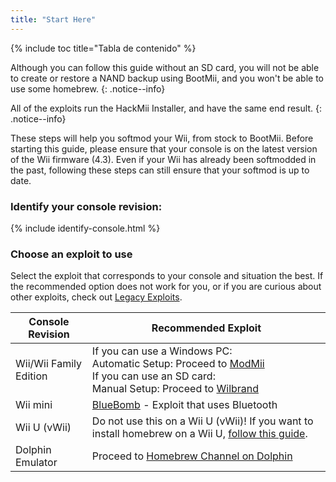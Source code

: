 ```yaml
---
title: "Start Here"
---
```


{% include toc title="Tabla de contenido" %}

Although you can follow this guide without an SD card, you will not be able to create or restore a NAND backup using BootMii, and you won't be able to use some homebrew.
{: .notice--info}

All of the exploits run the HackMii Installer, and have the same end result.
{: .notice--info}

These steps will help you softmod your Wii, from stock to BootMii. Before starting this guide, please ensure that your console is on the latest version of the Wii firmware (4.3). Even if your Wii has already been softmodded in the past, following these steps can still ensure that your softmod is up to date.

### Identify your console revision:

{% include identify-console.html %}<br>

### Choose an exploit to use

Select the exploit that corresponds to your console and situation the best. If the recommended option does not work for you, or if you are curious about other exploits, check out [Legacy Exploits](legacy-exploits).

| Console Revision       | Recommended Exploit                                                                                                                                                              |
| ---------------------- | -------------------------------------------------------------------------------------------------------------------------------------------------------------------------------- |
| Wii/Wii Family Edition | If you can use a Windows PC:<br> Automatic Setup: Proceed to [ModMii](modmii)<br> If you can use an SD card:<br> Manual Setup: Proceed to [Wilbrand](wilbrand) |
| Wii mini               | [BlueBomb](bluebomb) - Exploit that uses Bluetooth                                                                                                                               |
| Wii U (vWii)           | Do not use this on a Wii U (vWii)! If you want to install homebrew on a Wii U, [follow this guide](https://wiiu.hacks.guide).                                                    |
| Dolphin Emulator       | Proceed to [Homebrew Channel on Dolphin](homebrew-dolphin)                                                                                                                       |
